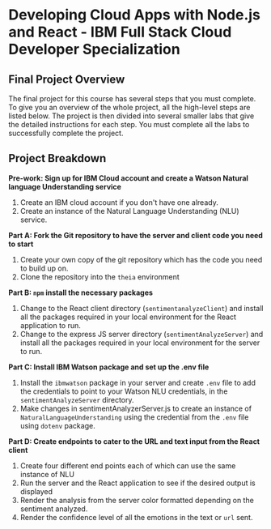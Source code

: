 # Developing Cloud Apps with Node.js and React - IBM Full Stack Cloud Developer Specialization

## Final Project Overview

The final project for this course has several steps that you must complete. To give you an overview of the whole project, all the high-level steps are listed below. The project is then divided into several smaller labs that give the detailed instructions for each step. You must complete all the labs to successfully complete the project.

## Project Breakdown

**Pre-work: Sign up for IBM Cloud account and create a Watson Natural language Understanding service**

1. Create an IBM cloud account if you don't have one already.
2. Create an instance of the Natural Language Understanding (NLU) service.

**Part A: Fork the Git repository to have the server and client code you need to start**

1. Create your own copy of the git repository which has the code you need to build up on.
2. Clone the repository into the `theia` environment

**Part B: `npm` install the necessary packages**

1. Change to the React client directory (`sentimentanalyzeClient`) and install all the packages required in your local environment for the React application to run.
2. Change to the express JS server directory (`sentimentAnalyzeServer`) and install all the packages required in your local environment for the server to run.

**Part C: Install IBM Watson package and set up the .env file**

1. Install the `ibmwatson` package in your server and create `.env` file to add the credentials to point to your Watson NLU credentials, in the `sentimentAnalyzeServer` directory.
2. Make changes in sentimentAnalyzerServer.js to create an instance of `NaturalLanguageUnderstanding` using the credential from the `.env` file using `dotenv` package.

**Part D: Create endpoints to cater to the URL and text input from the React client**

1. Create four different end points each of which can use the same instance of NLU
2. Run the server and the React application to see if the desired output is displayed
3. Render the analysis from the server color formatted depending on the sentiment analyzed.
4. Render the confidence level of all the emotions in the text or `url` sent.
